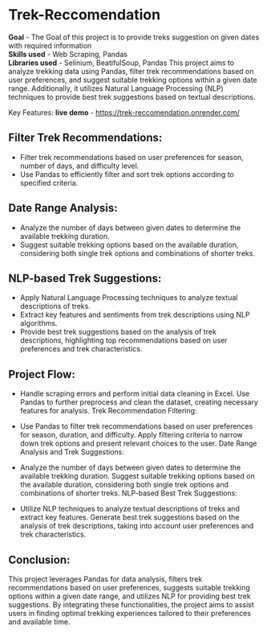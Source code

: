 # Trek-Reccomendation
**Goal** - The Goal of this project is to provide treks suggestion on given dates with required information <br />
**Skills used** - Web Scraping, Pandas <br>
**Libraries used** - Selinium, BeatifulSoup, Pandas
This project aims to analyze trekking data using Pandas, filter trek recommendations based on user preferences, and suggest suitable trekking options within a given date range. Additionally, it utilizes Natural Language Processing (NLP) techniques to provide best trek suggestions based on textual descriptions.

Key Features:
**live demo** - https://trek-reccomendation.onrender.com/



## Filter Trek Recommendations:

- Filter trek recommendations based on user preferences for season, number of days, and difficulty level.
- Use Pandas to efficiently filter and sort trek options according to specified criteria.

## Date Range Analysis:

- Analyze the number of days between given dates to determine the available trekking duration.
- Suggest suitable trekking options based on the available duration, considering both single trek options and combinations of shorter treks.

## NLP-based Trek Suggestions:

- Apply Natural Language Processing techniques to analyze textual descriptions of treks.
- Extract key features and sentiments from trek descriptions using NLP algorithms.
- Provide best trek suggestions based on the analysis of trek descriptions, highlighting top recommendations based on user preferences and trek characteristics.

## Project Flow:


- Handle scraping errors and perform initial data cleaning in Excel.
Use Pandas to further preprocess and clean the dataset, creating necessary features for analysis.
Trek Recommendation Filtering:

- Use Pandas to filter trek recommendations based on user preferences for season, duration, and difficulty.
Apply filtering criteria to narrow down trek options and present relevant choices to the user.
Date Range Analysis and Trek Suggestions:

- Analyze the number of days between given dates to determine the available trekking duration.
Suggest suitable trekking options based on the available duration, considering both single trek options and combinations of shorter treks.
NLP-based Best Trek Suggestions:

- Utilize NLP techniques to analyze textual descriptions of treks and extract key features.
Generate best trek suggestions based on the analysis of trek descriptions, taking into account user preferences and trek characteristics.

## Conclusion:
This project leverages Pandas for data analysis, filters trek recommendations based on user preferences, suggests suitable trekking options within a given date range, and utilizes NLP for providing best trek suggestions. By integrating these functionalities, the project aims to assist users in finding optimal trekking experiences tailored to their preferences and available time.
